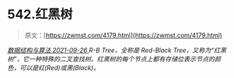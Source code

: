 <!--yml
category: 未分类
date: 0001-01-01 00:00:00
-->

# 542.红黑树

> 原文：[https://zwmst.com/4179.html](https://zwmst.com/4179.html)

   [ *数据结构与算法* ](https://zwmst.com/%e6%95%b0%e6%8d%ae%e7%bb%93%e6%9e%84%e4%b8%8e%e7%ae%97%e6%b3%95)*[ <time datetime="2021-09-27T01:12:08+08:00"> 2021-09-26 </time> ](https://zwmst.com/4179.html)  R-B Tree，全称是 Red-Black Tree，又称为“红黑树”，它一种特殊的二叉查找树。红黑树的每个节点上都有存储位表示节点的颜色，可以是红(Red)或黑(Black)。*